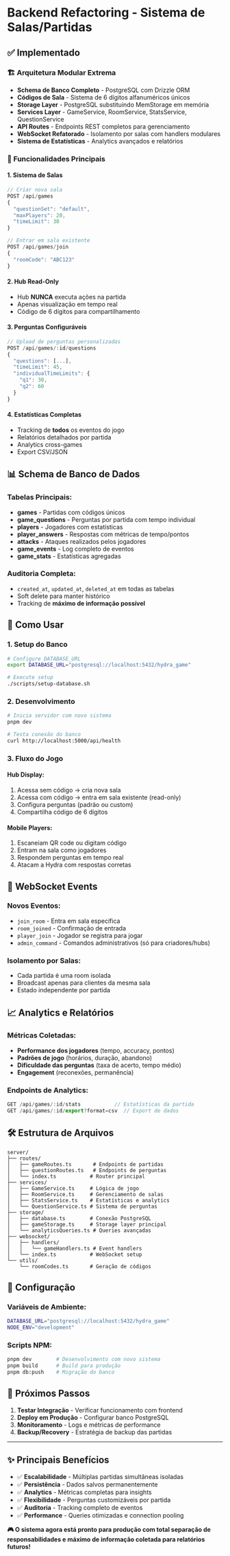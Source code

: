 # Backend Refactoring - Sistema de Salas/Partidas

## ✅ Implementado

### 🏗️ Arquitetura Modular Extrema
- **Schema de Banco Completo** - PostgreSQL com Drizzle ORM
- **Códigos de Sala** - Sistema de 6 dígitos alfanuméricos únicos
- **Storage Layer** - PostgreSQL substituindo MemStorage em memória
- **Services Layer** - GameService, RoomService, StatsService, QuestionService
- **API Routes** - Endpoints REST completos para gerenciamento
- **WebSocket Refatorado** - Isolamento por salas com handlers modulares
- **Sistema de Estatísticas** - Analytics avançados e relatórios

### 🎯 Funcionalidades Principais

#### 1. **Sistema de Salas**
```typescript
// Criar nova sala
POST /api/games
{
  "questionSet": "default",
  "maxPlayers": 20,
  "timeLimit": 30
}

// Entrar em sala existente  
POST /api/games/join
{
  "roomCode": "ABC123"
}
```

#### 2. **Hub Read-Only**
- Hub **NUNCA** executa ações na partida
- Apenas visualização em tempo real
- Código de 6 dígitos para compartilhamento

#### 3. **Perguntas Configuráveis**
```typescript
// Upload de perguntas personalizadas
POST /api/games/:id/questions
{
  "questions": [...],
  "timeLimit": 45,
  "individualTimeLimits": {
    "q1": 30,
    "q2": 60
  }
}
```

#### 4. **Estatísticas Completas**
- Tracking de **todos** os eventos do jogo
- Relatórios detalhados por partida
- Analytics cross-games
- Export CSV/JSON

## 📊 Schema de Banco de Dados

### Tabelas Principais:
- **games** - Partidas com códigos únicos
- **game_questions** - Perguntas por partida com tempo individual
- **players** - Jogadores com estatísticas
- **player_answers** - Respostas com métricas de tempo/pontos
- **attacks** - Ataques realizados pelos jogadores
- **game_events** - Log completo de eventos
- **game_stats** - Estatísticas agregadas

### Auditoria Completa:
- `created_at`, `updated_at`, `deleted_at` em todas as tabelas
- Soft delete para manter histórico
- Tracking de **máximo de informação possível**

## 🚀 Como Usar

### 1. Setup do Banco
```bash
# Configure DATABASE_URL
export DATABASE_URL="postgresql://localhost:5432/hydra_game"

# Execute setup
./scripts/setup-database.sh
```

### 2. Desenvolvimento
```bash
# Inicia servidor com novo sistema
pnpm dev

# Testa conexão do banco
curl http://localhost:5000/api/health
```

### 3. Fluxo do Jogo

#### **Hub Display:**
1. Acessa sem código → cria nova sala
2. Acessa com código → entra em sala existente (read-only)
3. Configura perguntas (padrão ou custom)
4. Compartilha código de 6 dígitos

#### **Mobile Players:**
1. Escaneiam QR code ou digitam código
2. Entram na sala como jogadores
3. Respondem perguntas em tempo real
4. Atacam a Hydra com respostas corretas

## 🔌 WebSocket Events

### Novos Eventos:
- `join_room` - Entra em sala específica
- `room_joined` - Confirmação de entrada
- `player_join` - Jogador se registra para jogar
- `admin_command` - Comandos administrativos (só para criadores/hubs)

### Isolamento por Salas:
- Cada partida é uma room isolada
- Broadcast apenas para clientes da mesma sala
- Estado independente por partida

## 📈 Analytics e Relatórios

### Métricas Coletadas:
- **Performance dos jogadores** (tempo, accuracy, pontos)
- **Padrões de jogo** (horários, duração, abandono)
- **Dificuldade das perguntas** (taxa de acerto, tempo médio)
- **Engagement** (reconexões, permanência)

### Endpoints de Analytics:
```typescript
GET /api/games/:id/stats           // Estatísticas da partida
GET /api/games/:id/export?format=csv  // Export de dados
```

## 🛠️ Estrutura de Arquivos

```
server/
├── routes/
│   ├── gameRoutes.ts       # Endpoints de partidas
│   ├── questionRoutes.ts   # Endpoints de perguntas
│   └── index.ts           # Router principal
├── services/
│   ├── GameService.ts     # Lógica de jogo
│   ├── RoomService.ts     # Gerenciamento de salas
│   ├── StatsService.ts    # Estatísticas e analytics
│   └── QuestionService.ts # Sistema de perguntas
├── storage/
│   ├── database.ts        # Conexão PostgreSQL
│   ├── gameStorage.ts     # Storage layer principal
│   └── analyticsQueries.ts # Queries avançadas
├── websocket/
│   ├── handlers/
│   │   └── gameHandlers.ts # Event handlers
│   └── index.ts           # WebSocket setup
└── utils/
    └── roomCodes.ts       # Geração de códigos
```

## 🔧 Configuração

### Variáveis de Ambiente:
```bash
DATABASE_URL="postgresql://localhost:5432/hydra_game"
NODE_ENV="development"
```

### Scripts NPM:
```bash
pnpm dev        # Desenvolvimento com novo sistema
pnpm build      # Build para produção
pnpm db:push    # Migração do banco
```

## 🎯 Próximos Passos

1. **Testar Integração** - Verificar funcionamento com frontend
2. **Deploy em Produção** - Configurar banco PostgreSQL
3. **Monitoramento** - Logs e métricas de performance
4. **Backup/Recovery** - Estratégia de backup das partidas

---

## ✨ Principais Benefícios

- ✅ **Escalabilidade** - Múltiplas partidas simultâneas isoladas
- ✅ **Persistência** - Dados salvos permanentemente
- ✅ **Analytics** - Métricas completas para insights
- ✅ **Flexibilidade** - Perguntas customizáveis por partida
- ✅ **Auditoria** - Tracking completo de eventos
- ✅ **Performance** - Queries otimizadas e connection pooling

**🎮 O sistema agora está pronto para produção com total separação de responsabilidades e máximo de informação coletada para relatórios futuros!**